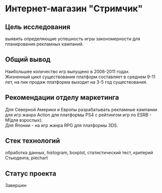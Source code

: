 # Интернет-магазин "Стримчик"

## Цель исследования 
выявить определяющие успешность игры закономерности для планирования рекламных кампаний.

## Общий вывод

Наибольшее количество игр выпущено в 2006-2011 годах.<br>
Жизненный цикл существования платформ составляет в среднем 9-11 лет, на пик продаж платформа выходит на 3-5 год существования.<br>

## Рекомендации отделу маркетинга

Для Северной Америки и Европы разрабатывать рекламные кампании для игр жанра Action для платформы PS4 с рейтингом игр по ESRB - M(для взрослых).<br>
Для Японии - на игр жанра RPG для платформы 3DS.<br>

## Стек технологий

обработка данных, histogram, boxplot, статистический тест, критерий Стьюдента, piechart

## Статус проекта 

Завершен

